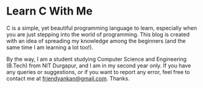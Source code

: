 # Learn C With Me

C is a simple, yet beautiful programming language to learn, especially when you are just stepping into the world of programming. This blog is created with an idea of spreading my knowledge among the beginners (and the same time I am learning a lot too!).

By the way, I am a student studying Computer Science and Engineering (B.Tech) from NIT Durgapur, and I am in my second year only. If you have any queries or suggestions, or if you want to report any error, feel free to contact me at friendyankan@gmail.com. Thanks.
